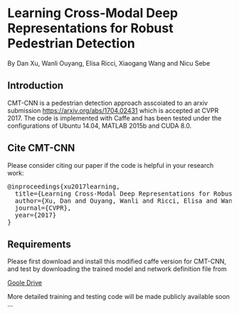 # Learning Cross-Modal Deep Representations for Robust Pedestrian Detection
By Dan Xu, Wanli Ouyang, Elisa Ricci, Xiaogang Wang and Nicu Sebe
## Introduction
CMT-CNN is a pedestrian detection approach asscoiated to an arxiv submission https://arxiv.org/abs/1704.02431 which is accepted at CVPR 2017. The code is implemented with Caffe and has been tested under the configurations of Ubuntu 14.04, MATLAB 2015b and CUDA 8.0.
## Cite CMT-CNN
Please consider citing our paper if the code is helpful in your research work:
<pre>@inproceedings{xu2017learning,
  title={Learning Cross-Modal Deep Representations for Robust Pedestrian Detection},
  author={Xu, Dan and Ouyang, Wanli and Ricci, Elisa and Wang, Xiaogang and Sebe, Nicu},
  journal={CVPR},
  year={2017}
}</pre>
## Requirements
Please first download and install this modified caffe version for CMT-CNN, and test by downloading the trained model and network definition file from
<p><a href="https://drive.google.com/drive/folders/0ByWGxNo3TouJNFRydFptVG5RWVk?usp=sharing">Goole Drive</a></p>
More detailed training and testing code will be made publicly available soon ...

